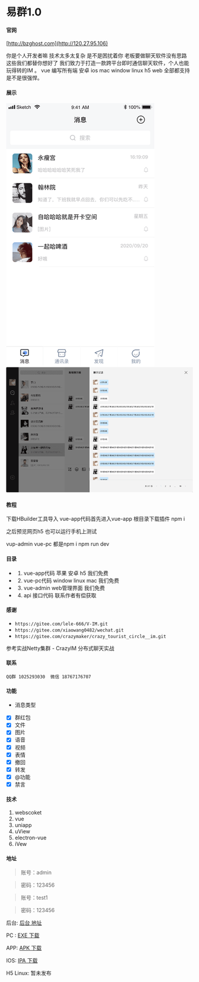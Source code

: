 # 易群1.0

#### 官网
[http://bzghost.com](http://120.27.95.106) 

你是个人开发者嘛 技术太多太复杂 是不是困扰着你 老板要做聊天软件没有思路
这些我们都替你想好了 我们致力于打造一款跨平台即时通信聊天软件，个人也能玩得转的IM 。
vue 编写所有端 安卓 ios mac window linux h5 web 全部都支持 是不是很强悍。

#### 展示

![2](doc/img/2.png)
![9](doc/img/8.png)


#### 教程

下载HBuilder工具导入 vue-app代码首先进入vue-app 根目录下载插件 npm i

之后预览网页h5 也可以运行手机上测试


vup-admin vue-pc 都是npm i
 npm run dev

#### 目录

- 1.  vue-app代码 苹果 安卓 h5 我们免费
- 2.  vue-pc代码 window linux mac 我们免费
- 3.  vue-admin web管理界面 我们免费
- 4.  api 接口代码 联系作者有偿获取


#### 感谢
- `https://gitee.com/lele-666/V-IM.git` 
- `https://gitee.com/xiaowang0482/wechat.git`
- `https://gitee.com/crazymaker/crazy_tourist_circle__im.git`

参考实战Netty集群 - CrazyIM 分布式聊天实战
#### 联系
`QQ群 1025293030 
微信 18767176707`

#### 功能
- 消息类型
- [x] 群红包 
- [x] 文件
- [x] 图片 
- [x] 语音 
- [x] 视频 
- [x] 表情 
- [x] 撤回 
- [x] 转发 
- [x] @功能
- [x] 禁言

#### 技术
1. webscoket
1. vue
1. uniapp 
1. uView
1. electron-vue
1. iVew

#### 地址

> 账号：admin

> 密码：123456


> 账号：test1

> 密码：123456

后台: [后台 地址](http://120.27.95.106:8081/index.html) 

PC : [EXE 下载](http://120.27.95.106/yiqun_pc_1.0.0.exe)

APP: [APK 下载](http://120.27.95.106/yiqun_android_1.0.0.apk)

IOS: [IPA 下载](http://120.27.95.106/yiqun_ios_1.0.0.ipa)

H5 Linux: 暂未发布 









